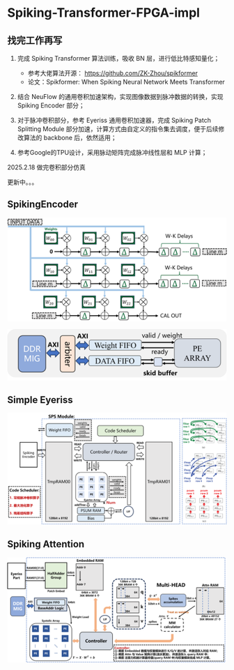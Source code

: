 # Spiking-Transformer-FPGA-impl

## 找完工作再写

1. 完成 Spiking Transformer 算法训练，吸收 BN 层，进行低比特感知量化；
    - 参考大佬算法开源： https://github.com/ZK-Zhou/spikformer
    - 论文：Spikformer: When Spiking Neural Network Meets Transformer

2. 结合 NeuFlow 的通用卷积加速架构，实现图像数据到脉冲数据的转换，实现 Spiking Encoder 部分；

3. 对于脉冲卷积部分，参考 Eyeriss 通用卷积加速器，完成 Spiking Patch Splitting Module 部分加速，计算方式由自定义的指令集去调度，便于后续修改算法的 backbone 后，依然适用；

4. 参考Google的TPU设计，采用脉动矩阵完成脉冲线性层和 MLP 计算；

2025.2.18 做完卷积部分仿真

更新中。。。

## SpikingEncoder

![SpikingEncoder00](/Toddler_proj_fig/SpikingEncoder.png)

![SpikingEncoder01](/Toddler_proj_fig/SpikingEncoder_1.png)

## Simple Eyeriss

![Eyeriss00](/Toddler_proj_fig/Eyeriss_part.png)

## Spiking Attention

![Attention00](/Toddler_proj_fig/SpikingAttn.png)


